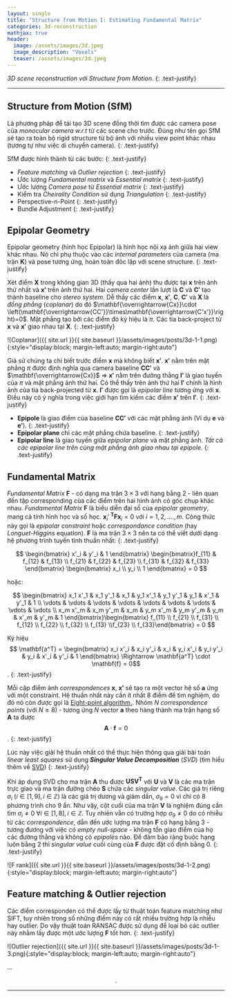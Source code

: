 ```yaml
---
layout: single
title: "Structure from Motion I: Estimating Fundamental Matrix"
categories: 3d-reconstruction
mathjax: true
header:
  image: /assets/images/3d.jpeg
  image_description: "Voxels"
  teaser: /assets/images/3d.jpeg
---
```


*3D scene reconstruction với Structure from Motion*.
{: .text-justify}

---
## Structure from Motion (SfM)

Là phương pháp để tái tạo 3D scene đồng thời tìm được các camera pose của *monocular camera w.r.t* từ các 
scene cho trước. Đúng như tên gọi SfM sẽ tạo ra toàn bộ rigid structure từ bộ ảnh với nhiều view point khác nhau (tương 
tự như việc di chuyển camera).
{: .text-justify}

SfM được hình thành từ các bước:
{: .text-justify}

* *Feature matching* và *Outlier rejection*
  {: .text-justify}
* Ước lượng *Fundamental matrix* và *Essential matrix*
  {: .text-justify}
* Ước lượng *Camera pose* từ *Essential matrix*
  {: .text-justify}
* Kiểm tra *Cheirality Condition* sử dụng *Triangulation*
  {: .text-justify}
* Perspective-n-Point
  {: .text-justify}
* Bundle Adjustment
{: .text-justify}


## Epipolar Geometry

Epipolar geometry (hình học Epipolar) là hình học nội xạ ảnh giữa hai view khác nhau. Nó chỉ phụ thuộc vào các 
*internal parameters* của camera (ma trận $\mathbf{K}$) và pose tương ứng, hoàn toàn đôc lập với scene structure.
{: .text-justify}

Xét điểm $\mathbf{X}$ trong không gian 3D (thấy qua hai ảnh) thu được tại $\mathbf{x}$ trên ảnh thứ nhất và $\mathbf{x'}$ 
trên ảnh thứ hai. Hai *camera center* lần lượt là $\mathbf{C}$ và $\mathbf{C'}$ tạo thành baseline cho *stereo system*. 
Dễ thấy các điểm $\mathbf{x}$, $\mathbf{x'}$, $\mathbf{C}$, $\mathbf{C'}$ và $\mathbf{X}$ là *đồng phẳng* (*coplanar*) 
do đó $\mathbf{\overrightarrow{Cx}}\cdot \left(\mathbf{\overrightarrow{CC'}}\times\mathbf{\overrightarrow{C'x'}}\right)=0$. 
Mặt phẳng tạo bởi các điểm đó ký hiệu là $\pi$. Các tia back-project từ $\mathbf{x}$ và $\mathbf{x'}$ giao nhau tại $\mathbf{X}$.
{: .text-justify}

![Coplanar]({{ site.url }}{{ site.baseurl }}/assets/images/posts/3d-1-1.png){:style="display:block; margin-left:auto; margin-right:auto"}


Giả sử chúng ta chỉ biết trước điểm $\mathbf{x}$ mà không biết $\mathbf{x'}$. $\mathbf{x'}$ nằm trên mặt phẳng $\pi$ 
được định nghĩa qua camera baseline $\mathbf{CC'}$ và $\mathbf{\overrightarrow{Cx}}$ $\Rightarrow$ $\mathbf{x'}$ nằm 
trên đường thẳng $\mathbf{l'}$ là giao tuyến của $\pi$ và mặt phẳng ảnh thứ hai. Có thể thấy trên ảnh thứ hai 
$\mathbf{l'}$ chính là hình ảnh của tia back-projected từ $\mathbf{x}$. $\mathbf{l'}$ được gọi là *epipolar line* tương ứng 
với $\mathbf{x}$. Điều này có ý nghĩa trong việc giới hạn tìm kiếm các điểm $\mathbf{x'}$ trên $\mathbf{l'}$.
{: .text-justify}

* **Epipole** là giao điểm của baseline $\mathbf{CC'}$ với các mặt phẳng ảnh (Ví dụ $\mathbf{e}$ và $\mathbf{e'}$).
  {: .text-justify}
* **Epipolar plane** chỉ các mặt phẳng chứa baseline.
  {: .text-justify}
* **Epipolar line** là giao tuyến giữa *epipolar plane* và mặt phẳng ảnh. *Tất cả các epipolar line trên cùng mặt phẳng 
  ảnh giao nhau tại epipole*.
  {: .text-justify}
  
## Fundamental Matrix

*Fundamental Matrix* $\mathbf{F}$ - có dạng ma trận $3\times 3$ với hạng bằng 2 - liên quan đến tập corresponding của 
các điểm trên hai hình ảnh có góc chụp khác nhau. *Fundamental Matrix* $\mathbf{F}$ là biểu diễn đại số của *epipolar geometry*, 
mang cả tính hình học và số học. $\mathbf{x}_i'^{\ \mathbf{T}}\mathbf{F} \mathbf{x}_i = 0$ với $i=1,2,....,m$. Công thức này gọi là *epipolar constraint* 
hoặc *correspondance condition* (hay *Longuet-Higgins* equation). $\mathbf{F}$ là ma trận $3 \times 3$ nên ta có thể 
viết dưới dạng hệ phương trình tuyến tính thuần nhất:
{: .text-justify}

$$ \begin{bmatrix} x'_i & y'_i & 1 \end{bmatrix}
\begin{bmatrix}f_{11} & f_{12} & f_{13} \\ f_{21} & f_{22} & f_{23} \\ f_{31} & f_{32} & f_{33} \end{bmatrix}
\begin{bmatrix} x_i \\ y_i \\ 1 \end{bmatrix} = 0 $$

hoặc:

$$
\begin{bmatrix} x_1 x'_1 & x_1 y'_1 & x_1 & y_1 x'_1 & y_1 y'_1 & y_1 &  x'_1 & y'_1 & 1 \\ \vdots & \vdots & \vdots & \vdots & \vdots & \vdots & \vdots & \vdots & \vdots \\ x_m x'_m & x_m y'_m & x_m & y_m x'_m & y_m y'_m & y_m &  x'_m & y'_m & 1 \end{bmatrix}\begin{bmatrix} f_{11} \\ f_{21} \\ f_{31} \\ f_{12} \\ f_{22} \\ f_{32} \\ f_{13} \\f_{23} \\ f_{33}\end{bmatrix} = 0
$$

Ký hiệu $$ \mathbf{a^T} = \begin{bmatrix} x_i x'_i & x_i y'_i & x_i & y_i x'_i & y_i y'_i & y_i &  x'_i & y'_i & 1 \end{bmatrix}
\Rightarrow \mathbf{a^T} \cdot \mathbf{f} = 0$$.
{: .text-justify}

Mỗi cặp điểm ảnh *correspondences* $\mathbf{x}$, $\mathbf{x'}$ sẽ tạo ra một vector hệ số $\mathbf{a}$ ứng với một 
constraint. Hệ thuần nhất này cần ít nhất 8 điểm để tìm nghiệm, do đó nó còn được gọi là [Eight-point algorithm.](https://en.wikipedia.org/wiki/Eight-point_algorithm).
Nhóm $N$ *correspondence points* (với $N \geq 8$) - tương ứng $N$ vector $\mathbf{a}$ theo hàng thành ma trận hạng số 
$\mathbf{A}$ ta được $$\mathbf{A} \cdot \mathbf{f} = 0$$.
{: .text-justify}

Lúc này việc giải hệ thuần nhất có thể thực hiện thông qua giải bài toán *linear least squares* sử dụng ***Singular Value 
Decomposition*** (*SVD*) (tìm hiểu thêm về [SVD](https://cmsc426.github.io/math-tutorial/#svd))
{: .text-justify}

Khi áp dụng SVD cho ma trận $\mathbf{A}$ thu được $\mathbf{USV^T}$ với $\mathbf{U}$ và $\mathbf{V}$ là các ma trận trực 
giao và ma trận đường chéo $\mathbf{S}$ chứa các *singular value*. Các giá trị riêng $\sigma_i$ ($i\in[1,9], i\in\mathbb{Z}$) 
là các giá trị dương và giảm dần, $\sigma_9=0$ vì chỉ có 8 phương trình cho 9 ẩn. Như vậy, cột cuối của ma trận $\mathbf{V}$ 
là nghiệm đúng cần tìm $\sigma_i\neq 0 \  \forall i\in[1,8], i\in\mathbb{Z}$. Tuy nhiên vẫn có trường hợp $\sigma_9\neq0$ 
do có nhiễu từ các *correspondence*, dẫn đến ước lượng ma trận $\mathbf{F}$ có hạng bằng 3 - tương đương với việc có 
*empty null-space* - không tồn giao điểm của họ các đường thẳng và không có *epipoles* nào. Để đảm bảo ràng buộc hạng 
luôn bằng 2 thì *singular value* cuối cùng của $\mathbf{F}$ được đặt cố định bằng 0. 
{: .text-justify}

![F rank]({{ site.url }}{{ site.baseurl }}/assets/images/posts/3d-1-2.png){:style="display:block; margin-left:auto; margin-right:auto"}

## Feature matching & Outlier rejection

Các điểm corresponden có thể được lấy từ thuật toán feature matching như SIFT, tuy nhiên trong số những điểm này có rất 
nhiều trường hợp là nhiễu hay outlier. Do vậy thuật toán RANSAC được sử dụng để loại bỏ các outlier này nhằm lấy được 
một ước lượng $\mathbf{F}$ tốt hơn.
{: .text-justify}

![Outlier rejection]({{ site.url }}{{ site.baseurl }}/assets/images/posts/3d-1-3.png){:style="display:block; margin-left:auto; margin-right:auto"}


...

<div align="center">.</div> 

---